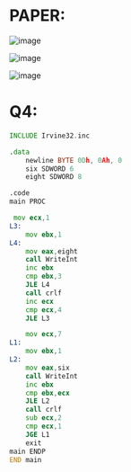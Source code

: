 # PAPER:
![image](https://github.com/user-attachments/assets/3874d2a8-e501-4b39-ad3c-4f8903877b3d)

![image](https://github.com/user-attachments/assets/d1ce5264-83e4-4b67-9027-a65ca6eb0fa6)

![image](https://github.com/user-attachments/assets/efa4ab9a-5fd6-4b4d-a6da-477c6ada375b)

# Q4:

```asm
INCLUDE Irvine32.inc

.data
    newline BYTE 0Dh, 0Ah, 0  
    six SDWORD 6          
    eight SDWORD 8          

.code
main PROC

 mov ecx,1
L3:
    mov ebx,1
L4:
    mov eax,eight
    call WriteInt
    inc ebx
    cmp ebx,3
    JLE L4
    call crlf
    inc ecx
    cmp ecx,4
    JLE L3

    mov ecx,7
L1:
    mov ebx,1
L2:
    mov eax,six
    call WriteInt
    inc ebx
    cmp ebx,ecx
    JLE L2
    call crlf
    sub ecx,2
    cmp ecx,1
    JGE L1  
    exit
main ENDP
END main
```
